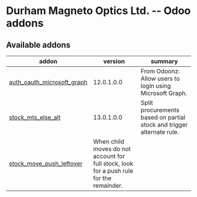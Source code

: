 # Durham Magneto Optics Ltd. -- Odoo addons

[//]: # (addons)

Available addons
----------------
addon | version | summary
--- | --- | ---
[auth_oauth_microsoft_graph](auth_oauth_microsoft_graph/) | 12.0.1.0.0 | From Odoonz: Allow users to login using Microsoft Graph.
[stock_mts_else_alt](stock_mts_else_alt/) | 13.0.1.0.0 | Split procurements based on partial stock and trigger alternate rule.
[stock_move_push_leftover](stock_move_push_leftover/) | When child moves do not account for full stock, look for a push rule for the remainder.

[//]: # (end addons)